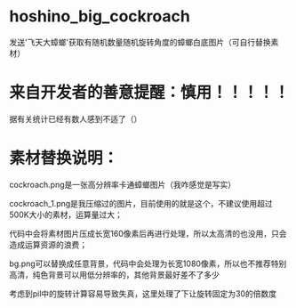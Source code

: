 # hoshino_big_cockroach
发送'飞天大蟑螂'获取有随机数量随机旋转角度的蟑螂白底图片（可自行替换素材）

# 来自开发者的善意提醒：慎用！！！！！

据有关统计已经有数人感到不适了（）

# 素材替换说明：

cockroach.png是一张高分辨率卡通蟑螂图片（我咋感觉是写实）

cockroach_1.png是我压缩过的图片，目前使用的就是这个，不建议使用超过500K大小的素材，运算量过大；

代码中会将素材图片压成长宽160像素后再进行处理，所以太高清的也没用，只会造成运算资源的浪费；

bg.png可以替换成任意背景，代码中会处理为长宽1080像素，所以也不推荐特别高清，纯色背景可以用低分辨率的，其他背景最好差不了多少

考虑到pil中的旋转计算容易导致失真，这里处理了下让旋转固定为30的倍数度
